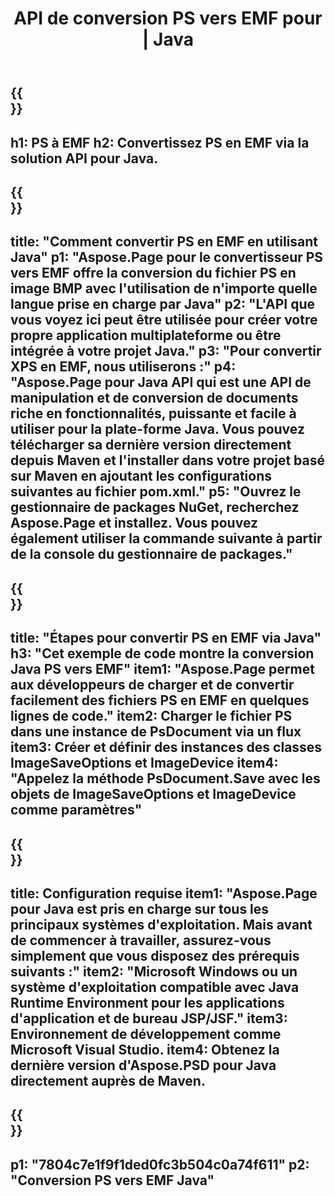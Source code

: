 ﻿---
translation: true
template: /_templates/_conversion-child-java.md
title: API de conversion PS vers EMF pour | Java
url: /java/conversion/ps-to-emf/
description: Exemple de code de conversion Java pour le format PS en fichier EMF. Utilisez cet exemple de code pour convertir PS en EMF dans n'importe quelle application Java Web ou de bureau.
informat: PS
outformat: EMF
otherformats: XPS EPS
---

{{<section banner>}}
---
h1: PS à EMF
h2: Convertissez PS en EMF via la solution API pour Java.
---

{{<section overview>}}
---
title: "Comment convertir PS en EMF en utilisant Java"
p1: "Aspose.Page pour le convertisseur PS vers EMF offre la conversion du fichier PS en image BMP avec l'utilisation de n'importe quelle langue prise en charge par Java"
p2: "L'API que vous voyez ici peut être utilisée pour créer votre propre application multiplateforme ou être intégrée à votre projet Java."
p3: "Pour convertir XPS en EMF, nous utiliserons :"
p4: "Aspose.Page pour Java API qui est une API de manipulation et de conversion de documents riche en fonctionnalités, puissante et facile à utiliser pour la plate-forme Java. Vous pouvez télécharger sa dernière version directement depuis Maven et l'installer dans votre projet basé sur Maven en ajoutant les configurations suivantes au fichier pom.xml."
p5: "Ouvrez le gestionnaire de packages NuGet, recherchez Aspose.Page et installez. Vous pouvez également utiliser la commande suivante à partir de la console du gestionnaire de packages."
---

{{<section feature1>}}
---
title: "Étapes pour convertir PS en EMF via Java"
h3: "Cet exemple de code montre la conversion Java PS vers EMF"
item1: "Aspose.Page permet aux développeurs de charger et de convertir facilement des fichiers PS en EMF en quelques lignes de code."
item2: Charger le fichier PS dans une instance de PsDocument via un flux
item3: Créer et définir des instances des classes ImageSaveOptions et ImageDevice
item4: "Appelez la méthode PsDocument.Save avec les objets de ImageSaveOptions et ImageDevice comme paramètres"
---

{{<section feature2>}}
---
title: Configuration requise
item1: "Aspose.Page pour Java est pris en charge sur tous les principaux systèmes d'exploitation. Mais avant de commencer à travailler, assurez-vous simplement que vous disposez des prérequis suivants :"
item2: "Microsoft Windows ou un système d'exploitation compatible avec Java Runtime Environment pour les applications d'application et de bureau JSP/JSF."
item3: Environnement de développement comme Microsoft Visual Studio.
item4: Obtenez la dernière version d'Aspose.PSD pour Java directement auprès de Maven.
---

{{<section gist>}}
---
p1: "7804c7e1f9f1ded0fc3b504c0a74f611"
p2: "Conversion PS vers EMF Java"
---
